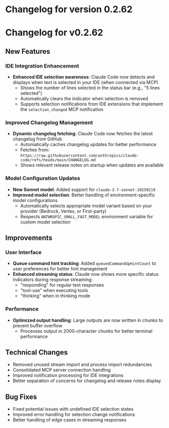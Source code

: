 # Changelog for version 0.2.62

# Changelog for v0.2.62

## New Features

### IDE Integration Enhancement
- **Enhanced IDE selection awareness**: Claude Code now detects and displays when text is selected in your IDE (when connected via MCP)
  - Shows the number of lines selected in the status bar (e.g., "5 lines selected")
  - Automatically clears the indicator when selection is removed
  - Supports selection notifications from IDE extensions that implement the `selection_changed` MCP notification

### Improved Changelog Management
- **Dynamic changelog fetching**: Claude Code now fetches the latest changelog from GitHub
  - Automatically caches changelog updates for better performance
  - Fetches from: `https://raw.githubusercontent.com/anthropics/claude-code/refs/heads/main/CHANGELOG.md`
  - Shows relevant release notes on startup when updates are available

### Model Configuration Updates
- **New Sonnet model**: Added support for `claude-3-7-sonnet-20250219`
- **Improved model selection**: Better handling of environment-specific model configurations
  - Automatically selects appropriate model variant based on your provider (Bedrock, Vertex, or First-party)
  - Respects `ANTHROPIC_SMALL_FAST_MODEL` environment variable for custom model selection

## Improvements

### User Interface
- **Queue command hint tracking**: Added `queuedCommandUpHintCount` to user preferences for better hint management
- **Enhanced streaming status**: Claude now shows more specific status indicators during response streaming:
  - "responding" for regular text responses
  - "tool-use" when executing tools
  - "thinking" when in thinking mode

### Performance
- **Optimized output handling**: Large outputs are now written in chunks to prevent buffer overflow
  - Processes output in 2000-character chunks for better terminal performance

## Technical Changes

- Removed unused stream import and process import redundancies
- Consolidated MCP server connection handling
- Improved notification processing for IDE integrations
- Better separation of concerns for changelog and release notes display

## Bug Fixes

- Fixed potential issues with undefined IDE selection states
- Improved error handling for selection change notifications
- Better handling of edge cases in streaming responses
